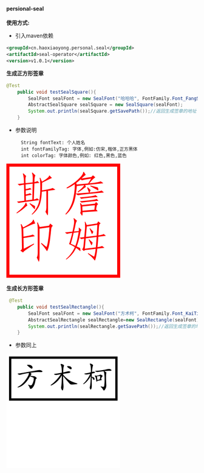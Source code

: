 ####  persional-seal

**使用方式:**

* 引入maven依赖

```xml
<groupId>cn.haoxiaoyong.personal.seal</groupId>
<artifactId>seal-operator</artifactId>
<version>v1.0.1</version>
```
**生成正方形签章**

```java
@Test
    public void testSealSquare(){
        SealFont sealFont = new SealFont("哈哈哈", FontFamily.Font_FangSong, ColorFamily.Font_Red);
        AbstractSealSquare sealSquare = new SealSquare(sealFont);
        System.out.println(sealSquare.getSavePath());//返回生成签章的地址
    }

```

* 参数说明

        String fontText: 个人姓名
        int fontFamilyTag: 字体,例如:仿宋,楷体,正方黑体
        int colorTag: 字体颜色,例如: 红色,黑色,蓝色
 
 
![image](https://github.com/haoxiaoyong1014/best-pay-demo/raw/master/src/main/java/com/github/lly835/Images/personalSeal1545881514300342.png) 

**生成长方形签章**    

```java
 @Test
    public void testSealRectangle(){
        SealFont sealFont = new SealFont("方术柯", FontFamily.Font_KaiTi, ColorFamily.Font_Black);
        AbstractSealRectangle sealRectangle=new SealRectangle(sealFont);
        System.out.println(sealRectangle.getSavePath());//返回生成签章的地址
    }
``` 

* 参数同上 

![image](https://github.com/haoxiaoyong1014/best-pay-demo/raw/master/src/main/java/com/github/lly835/Images/personalSeal1545275357787669.png) 

 